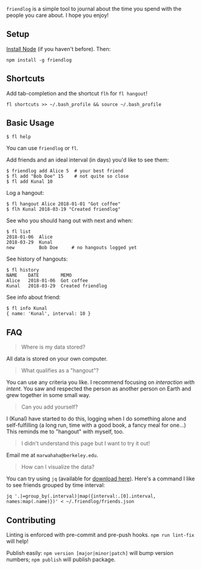 `friendlog` is a simple tool to journal about the time you spend with the people you care about. I hope you enjoy!

## Setup

[Install Node](https://nodejs.org/en/download/package-manager/) (if you haven't before). Then:

```
npm install -g friendlog
```

## Shortcuts

Add tab-completion and the shortcut `flh` for `fl hangout`!
```
fl shortcuts >> ~/.bash_profile && source ~/.bash_profile
```

## Basic Usage

```
$ fl help
```
You can use `friendlog` or `fl`.

Add friends and an ideal interval (in days) you'd like to see them:
```
$ friendlog add Alice 5  # your best friend
$ fl add "Bob Doe" 15    # not quite so close
$ fl add Kunal 10
```

Log a hangout:
```
$ fl hangout Alice 2018-01-01 "Got coffee"
$ flh Kunal 2018-03-19 "Created friendlog"
```

See who you should hang out with next and when:
```
$ fl list
2018-01-06  Alice
2018-03-29  Kunal
new         Bob Doe     # no hangouts logged yet
```

See history of hangouts:
```
$ fl history
NAME    DATE        MEMO
Alice   2018-01-06  Got coffee
Kunal   2018-03-29  Created friendlog
```

See info about friend:
```
$ fl info Kunal
{ name: 'Kunal', interval: 10 }
```

## FAQ
> Where is my data stored?

All data is stored on your own computer.

> What qualifies as a "hangout"?

You can use any criteria you like. I recommend focusing on *interaction with intent*. You saw and respected the person as another person on Earth and grew together in some small way.

> Can you add yourself?

I (Kunal) have started to do this, logging when I do something alone and self-fulfilling (a long run, time with a good book, a fancy meal for one...) This reminds me to "hangout" with myself, too.

> I didn't understand this page but I want to try it out!

Email me at `marwahaha@berkeley.edu`.

> How can I visualize the data?

You can try using `jq` (available for [download here](https://stedolan.github.io/jq/download/)). Here's a command I like to see friends grouped by time interval:

```
jq '.|=group_by(.interval)|map({interval:.[0].interval, names:map(.name)})' < ~/.friendlog/friends.json
```

## Contributing
Linting is enforced with pre-commit and pre-push hooks. `npm run lint-fix` will help!

Publish easily: `npm version [major|minor|patch]` will bump version numbers; `npm publish` will publish package.
